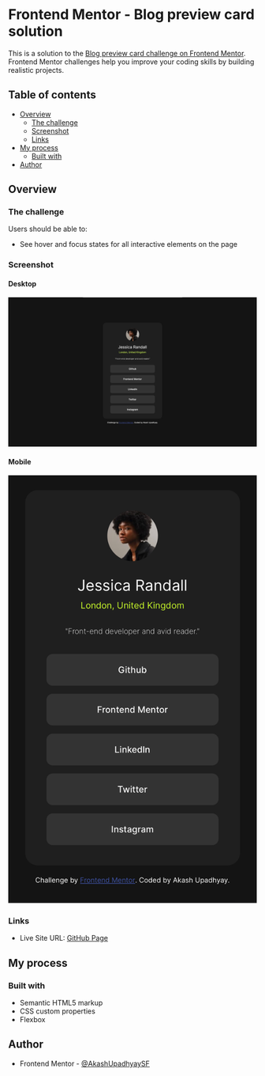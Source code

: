 # Frontend Mentor - Blog preview card solution

This is a solution to the [Blog preview card challenge on Frontend Mentor](https://www.frontendmentor.io/challenges/blog-preview-card-ckPaj01IcS). Frontend Mentor challenges help you improve your coding skills by building realistic projects. 

## Table of contents

- [Overview](#overview)
  - [The challenge](#the-challenge)
  - [Screenshot](#screenshot)
  - [Links](#links)
- [My process](#my-process)
  - [Built with](#built-with)
- [Author](#author)

## Overview

### The challenge

Users should be able to:

- See hover and focus states for all interactive elements on the page

### Screenshot

#### Desktop

![](./Screenshots/Desktop.png)

#### Mobile

![](./Screenshots/Mobile.png)

### Links

- Live Site URL: [GitHub Page](https://akashupadhyaysf.github.io/social-links-profile-main-frontend-mentor-challenge/)

## My process

### Built with

- Semantic HTML5 markup
- CSS custom properties
- Flexbox

## Author

- Frontend Mentor - [@AkashUpadhyaySF](https://www.frontendmentor.io/profile/AkashUpadhyaySF)